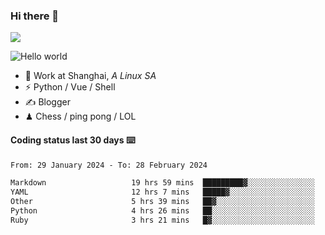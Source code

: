 ### Hi there 👋
![](https://komarev.com/ghpvc/?username=Xuhandsome)


<img src="https://github-readme-stats.vercel.app/api?username=XuHandsome&show_icons=true&theme=merko" alt="Hello world">

<br/>

- 🍻  Work at Shanghai, _A Linux SA_
- ⚡  Python / Vue / Shell
- ✍️  Blogger
- ♟  Chess / ping pong / LOL

#### Coding status last 30 days ⌨️

<!--START_SECTION:waka-->

```txt
From: 29 January 2024 - To: 28 February 2024

Markdown                   19 hrs 59 mins  █████████▓░░░░░░░░░░░░░░░   38.38 %
YAML                       12 hrs 7 mins   █████▓░░░░░░░░░░░░░░░░░░░   23.30 %
Other                      5 hrs 39 mins   ██▓░░░░░░░░░░░░░░░░░░░░░░   10.87 %
Python                     4 hrs 26 mins   ██░░░░░░░░░░░░░░░░░░░░░░░   08.51 %
Ruby                       3 hrs 21 mins   █▓░░░░░░░░░░░░░░░░░░░░░░░   06.44 %
```

<!--END_SECTION:waka-->
